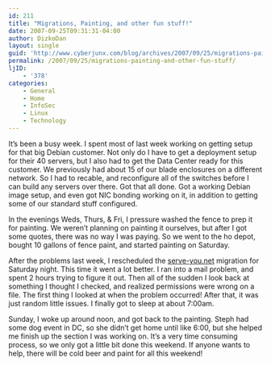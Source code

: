 ```yaml
---
id: 211
title: "Migrations, Painting, and other fun stuff!"
date: 2007-09-25T09:31:31-04:00
author: DizkoDan
layout: single
guid: 'http://www.cyberjunx.com/blog/archives/2007/09/25/migrations-painting-and-other-fun-stuff/'
permalink: /2007/09/25/migrations-painting-and-other-fun-stuff/
ljID:
    - '378'
categories:
    - General
    - Home
    - InfoSec
    - Linux
    - Technology
---
```


It’s been a busy week. I spent most of last week working on getting setup for that big Debian customer. Not only do I have to get a deployment setup for their 40 servers, but I also had to get the Data Center ready for this customer. We previously had about 15 of our blade enclosures on a different network. So I had to recable, and reconfigure all of the switches before I can build any servers over there. Got that all done. Got a working Debian image setup, and even got NIC bonding working on it, in addition to getting some of our standard stuff configured.

In the evenings Weds, Thurs, &amp; Fri, I pressure washed the fence to prep it for painting. We weren’t planning on painting it ourselves, but after I got some quotes, there was no way I was paying. So we went to the ho depot, bought 10 gallons of fence paint, and started painting on Saturday.

After the problems last week, I rescheduled the [serve-you.net](http://www.serve-you.net) migration for Saturday night. This time it went a lot better. I ran into a mail problem, and spent 2 hours trying to figure it out. Then all of the sudden I look back at something I thought I checked, and realized permissions were wrong on a file. The first thing I looked at when the problem occurred! After that, it was just random little issues. I finally got to sleep at about 7:00am.

Sunday, I woke up around noon, and got back to the painting. Steph had some dog event in DC, so she didn’t get home until like 6:00, but she helped me finish up the section I was working on. It’s a very time consuming process, so we only got a little bit done this weekend. If anyone wants to help, there will be cold beer and paint for all this weekend!